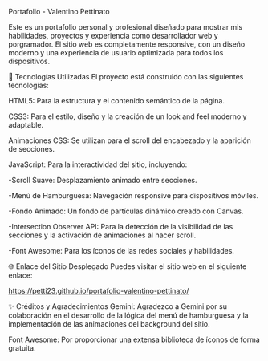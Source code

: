 Portafolio - Valentino Pettinato

Este es un portafolio personal y profesional diseñado para mostrar mis habilidades, proyectos y experiencia como desarrollador web y porgramador. El sitio web es completamente responsive, con un diseño moderno y una experiencia de usuario optimizada para todos los dispositivos.

🚀 Tecnologías Utilizadas
El proyecto está construido con las siguientes tecnologías:

HTML5: Para la estructura y el contenido semántico de la página.

CSS3: Para el estilo, diseño y la creación de un look and feel moderno y adaptable.

Animaciones CSS: Se utilizan para el scroll del encabezado y la aparición de secciones.

JavaScript: Para la interactividad del sitio, incluyendo:

-Scroll Suave: Desplazamiento animado entre secciones.

-Menú de Hamburguesa: Navegación responsive para dispositivos móviles.

-Fondo Animado: Un fondo de partículas dinámico creado con Canvas.

-Intersection Observer API: Para la detección de la visibilidad de las secciones y la activación de animaciones al hacer scroll.

-Font Awesome: Para los íconos de las redes sociales y habilidades.

🌐 Enlace del Sitio Desplegado
Puedes visitar el sitio web en el siguiente enlace:

https://petti23.github.io/portafolio-valentino-pettinato/

✨ Créditos y Agradecimientos
Gemini: Agradezco a Gemini por su colaboración en el desarrollo de la lógica del menú de hamburguesa y la implementación de las animaciones del background del sitio.

Font Awesome: Por proporcionar una extensa biblioteca de íconos de forma gratuita.
